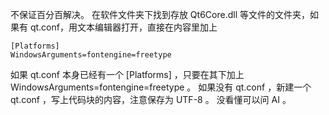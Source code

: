 不保证百分百解决。
在软件文件夹下找到存放 Qt6Core.dll 等文件的文件夹，如果有 qt.conf，用文本编辑器打开，直接在内容里加上

```
[Platforms]
WindowsArguments=fontengine=freetype
```

如果 qt.conf 本身已经有一个 [Platforms] ，只要在其下加上 WindowsArguments=fontengine=freetype 。
如果没有 qt.conf ，新建一个 qt.conf ，写上代码块的内容，注意保存为 UTF-8 。
没看懂可以问 AI 。
